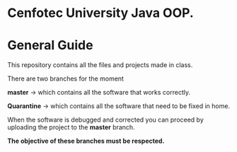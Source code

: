 # Cenfotec University Java OOP. 

# General Guide 

This repository contains all the files and projects made in class. 

There are two branches for the moment

**master** -> which contains all the software that works correctly. 

**Quarantine** -> which contains all the software that need to be fixed in home. 

When the software is debugged and corrected you can proceed by uploading the project to the **master** branch.

**The objective of these branches must be respected.**

